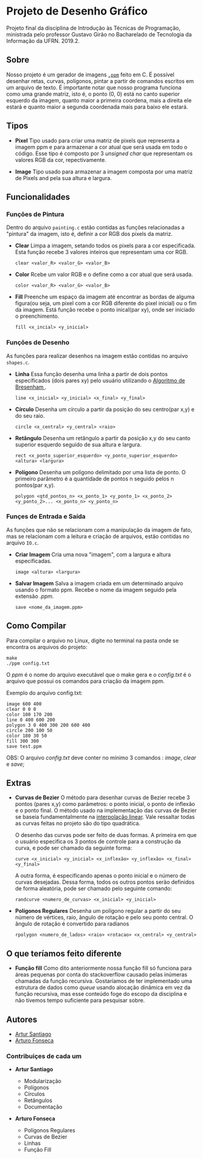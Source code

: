 # Projeto de Desenho Gráfico
Projeto final da disciplina de Introdução às Técnicas de Programação, ministrada pelo professor Gustavo Girão no Bacharelado de Tecnologia da Informação da UFRN. 2019.2.

## Sobre
Nosso projeto é um gerador de imagens <a href="http://netpbm.sourceforge.net/doc/ppm.html">`.ppm`</a> feito em C. É possível desenhar retas, curvas, polígonos, pintar a partir de comandos escritos em um arquivo de texto.
É importante notar que nosso programa funciona como uma grande matriz, isto é, o ponto (0, 0) está no canto superior esquerdo da imagem, quanto maior a primeira coordena, mais a direita ele estará e quanto maior a segunda coordenada mais para baixo ele estará.

## Tipos
 * **Pixel** Tipo usado para criar uma matriz de pixels que representa a imagem ppm e para armazenar a cor atual que será usada em todo o código. Esse tipo é composto por 3 *unsigned char* que representam os valores RGB da cor, repectivamente.

 * **Image** Tipo usado para armazenar a imagem composta por uma matriz de Pixels and pela sua altura e largura.
 
## Funcionalidades
### Funções de Pintura
Dentro do arquivo `painting.c` estão contidas as funções relacionadas a "pintura" da imagem, isto é, definir a cor RGB dos pixels da matriz.

* **Clear** Limpa a imagem, setando todos os pixels para a cor especificada. Esta função recebe 3 valores inteiros que representam uma cor RGB.

   `clear <valor_R> <valor_G> <valor_B>`

* **Color** Rcebe um valor RGB e o define como a cor atual que será usada.

   `color <valor_R> <valor_G> <valor_B>`

* **Fill** Preenche um espaço da imagem até encontrar as bordas de alguma figura(ou seja, um pixel com a cor RGB diferente do pixel inicial) ou o fim da imagem. Está função recebe o ponto inical(par xy), onde ser iniciado o preenchimento.

   `fill <x_incial> <y_inicial>`

### Funções de Desenho
As funções para realizar desenhos na imagem estão contidas no arquivo `shapes.c`.

* **Linha** Essa função desenha uma linha a partir de dois pontos específicados (dois pares xy) pelo usuário utilizando o <a href="https://www.cs.helsinki.fi/group/goa/mallinnus/lines/bresenh.html">Algoritmo de Bresenham </a>.

   `line <x_inicial> <y_inicial> <x_final> <y_final>`

* **Círculo** Desenha um círculo a partir da posição do seu centro(par x,y) e do seu raio.

   `circle <x_central> <y_central> <raio>`

* **Retângulo** Desenha um retângulo a partir da posição x,y do seu canto superior esquerdo seguido de sua altura e largura.

   `rect <x_ponto_superior_esquerdo> <y_ponto_superior_esquerdo> <altura> <largura>`
   
* **Polígono** Desenha um polígono delimitado por uma lista de ponto. O primeiro parâmetro é a quantidade de pontos n seguido pelos n pontos(par x,y).

   `polygon <qtd_pontos_n> <x_ponto_1> <y_ponto_1> <x_ponto_2> <y_ponto_2>... <x_ponto_n> <y_ponto_n>`

### Funçes de Entrada e Saída
As funções que não se relacionam com a manipulação da imagem de fato, mas se relacionam com a leitura e criação de arquivos, estão contidas no arquivo `IO.c`.

* **Criar Imagem** Cria uma nova "imagem", com a largura e altura especificadas.

   `image <altura> <largura>`
   
* **Salvar Imagem** Salva a imagem criada em um determinado arquivo usando o formato ppm. Recebe o nome da imagem seguido pela extensão *.ppm*.

   `save <nome_da_imagem.ppm>`

## Como Compilar
Para compilar o arquivo no Linux, digite no terminal na pasta onde se encontra os arquivos do projeto:
```
make
./ppm config.txt
```
O *ppm* é o nome do arquivo executável que o make gera e o *config.txt* é o arquivo que possui os comandos para criação da imagem ppm.

Exemplo do arquivo config.txt:
```
image 600 400
clear 0 0 0
color 100 170 200
line 0 400 600 200
polygon 3 0 400 300 200 600 400
circle 200 100 50
color 180 30 50
fill 300 300
save test.ppm
```
OBS: O arquivo *config.txt* deve conter no mínimo 3 comandos : *image*, *clear* e *save*;

## Extras

* **Curvas de Bezier** O método para desenhar curvas de Bezier recebe 3 pontos (pares x,y) como parâmetros: o ponto inicial, o ponto de inflexão e o ponto final. 
   O método usado na implementação das curvas de Bezier se baseia fundamentalmente na <a href="https://www.youtube.com/watch?v=mAi2-LTC2CA">interpolação linear</a>. Vale ressaltar todas as curvas feitas no projeto são do tipo quadrática.
   
   O desenho das curvas pode ser feito de duas formas. A primeira em que o usuário especifica os 3 pontos de controle para a construção da curva, e pode ser chamado da seguinte forma:
  
   `curve <x_inicial> <y_inicial> <x_inflexão> <y_inflexão> <x_final> <y_final>`
  
   A outra forma, é especificando apenas o ponto inicial e o número de curvas desejadas. Dessa forma, todos os outros pontos serão definidos de forma aleatória, pode ser chamado pelo seguinte comando:
  
   `randcurve <numero_de_curvas> <x_inicial> <y_inicial>`

* **Polígonos Regulares** Desenha um polígono regular a partir do seu número de vértices, raio, ângulo de rotação e pelo seu ponto central. O ângulo de rotação é convertido para radianos

   `rpolygon <numero_de_lados> <raio> <rotacao> <x_central> <y_central>`

## O que teríamos feito diferente

* **Função fill** Como dito anteriormente nossa função fill só funciona para áreas pequenas por conta do stackoverflow causado pelas inúmeras chamadas da função recursiva. Gostaríamos de ter implementado uma estrutura de dados como *queue* usando alocação dinâmica em vez da função recursiva, mas esse conteúdo foge do escopo da disciplina e não tivemos tempo suficiente para pesquisar sobre.  

## Autores
* <a href="https://github.com/artursantiago">Artur Santiago</a>
* <a href="https://github.com/arturo32">Arturo Fonseca</a>

### Contribuiçes de cada um

* **Artur Santiago**
  * Modularização
  * Polígonos
  * Círculos
  * Retângulos
  * Documentação

* **Arturo Fonseca**
  * Polígonos Regulares
  * Curvas de Bezier
  * Linhas
  * Função Fill

